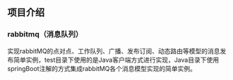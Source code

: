 ## 项目介绍

### rabbitmq（消息队列）

实现rabbitMQ的点对点、工作队列、广播、发布订阅、动态路由等模型的消息发布简单实例，test目录下使用的是Java客户端方式进行实现，Java目录下使用springBoot注解的方式集成rabbitMQ各个消息模型实现的简单实例。


